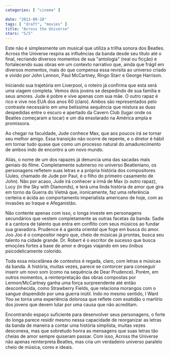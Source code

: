 ```yaml
---
categories: [ "cinema" ]

date: "2013-09-28"
tags: [ "draft", "movies" ]
title: "Across the Universe"
stars: "5/5"
---
```

Este não é simplesmente um musical que utiliza a trilha sonora dos Beatles. Across the Universe respira as influências da banda desde seu título até o final, recriando diversos momentos de sua "antologia" (real ou ficção) e fortalecendo suas obras em um contexto narrativo que, ainda que frágil em diversos momentos, mais do que compensa essa revisita ao universo criado e vivido por John Lennon, Paul McCartney, Ringo Starr e George Harrison.

Iniciando sua trajetória em Liverpool, o roteiro já confirma que esta será uma viagem completa. Vemos dois jovens se despedindo de sua família e seus amores. Jude é pobre e vive apenas com sua mãe. O outro rapaz é rico e vive nos EUA dos anos 60 (claro). Ambos são representados pelo contraste necessário em uma belíssima sequência que mistura as duas despedidas entre o escuro e apertado da Cavern Club (lugar onde os Beatles começaram a tocar) e um dia ensolarado na América ampla e promissora.

Ao chegar na faculdade, Jude conhece Max, que aos poucos irá se tornar seu melhor amigo. Essa transição não ocorre de repente, e o diretor é hábil em tornar tudo quase que como um processo natural do amadurecimento de ambos indo de encontro a um novo mundo.

Aliás, o nome de um dos rapazes já denuncia uma das sacadas mais geniais do filme. Completamente submerso no universo Beatleniano, os personagens refletem suas letras e a própria história dos compositores (Jules, chamado de Jude por Paul, é o filho do primeiro casamento de John). Não por acaso, Jude irá conhecer a irmã de Max (o outro rapaz), Lucy (in the Sky with Diamonds), e terá uma linda história de amor que gira em torno da Guerra do Vietnã que, ironicamente, faz uma referência certeira e ácida ao comportamento imperialista americano de hoje, com as invasões ao Iraque e Afeganistão.

Não contente apenas com isso, o longa investe em personagens secundários que vestem completamente as outras facetas da banda. Sadie é a cantora de talento que entra em conflito com seus músicos ao fundar sua gravadora. Prudence é a garota oriental que foge em busca do amor. Joo Joo é o compositor negro que, cheio de músicas já prontas, busca seu talento na cidade grande. Dr. Robert é o escritor de sucesso que busca emoções fortes a base de amor e drogas viajando em seu ônibus psicodelicamente colorido.

Toda essa miscelânea de contextos é regada, claro, com letras e músicas da banda. A história, muitas vezes, parece se contorcer para conseguir inserir um novo som (como na sequência de Dear Prudence). Porém, em outros momentos, a reinterpretação das obras compostas por Lennon/McCartney ganha uma força surpreendente até então desconhecida, como Strawberry Fields, que relaciona morangos com o sangue dispendido por uma guerra inútil. Indo no mesmo sentido, I Want You se torna uma experiência dolorosa que reflete com exatidão o martírio dos jovens que devem lutar por uma causa que não acreditam.

Encontrando espaço suficiente para desenvolver seus personagens, o forte do longa parece residir mesmo nessa capacidade de reorganizar as letras da banda de maneira a contar uma história simplista, muitas vezes desconexa, mas que sobretudo honra as mensagens que suas letras tão cheias de amor sempre quiseram passar. Com isso, Across the Universe não apenas reinterpreta Beatles, mas cria um verdadeiro universo paralelo cheio de música, cores e ideais.


